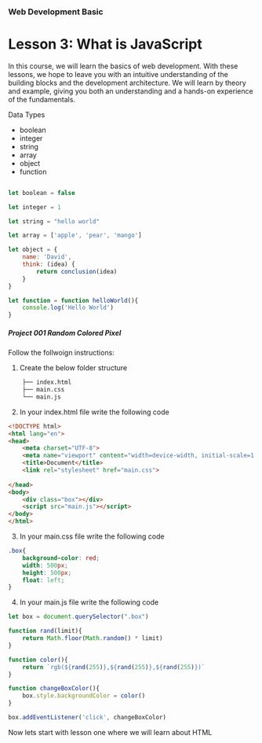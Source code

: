 ### Web Development Basic

# Lesson 3: What is JavaScript
<p>
In this course, we will learn the basics of web development. With these lessons, we hope to leave you with an intuitive understanding of the building blocks and the development architecture. We will learn by theory and example, giving you both an understanding and a hands-on experience of the fundamentals.
</p>

Data Types
- boolean
- integer
- string
- array
- object
- function

```js

let boolean = false

let integer = 1

let string = "hello world"

let array = ['apple', 'pear', 'mango']

let object = { 
    name: 'David',
    think: (idea) {
        return conclusion(idea)
    }
}

let function = function helloWorld(){
    console.log('Hello World')
}
```
##### Project 001 Random Colored Pixel
Follow the follwoign instructions:
1. Create the below folder structure
```bash
    ├── index.html
    ├── main.css
    └── main.js
```
2. In your index.html file write the following code
```html
<!DOCTYPE html>
<html lang="en">
<head>
    <meta charset="UTF-8">
    <meta name="viewport" content="width=device-width, initial-scale=1.0">
    <title>Document</title>
    <link rel="stylesheet" href="main.css">
    
</head>
<body>
    <div class="box"></div>
    <script src="main.js"></script>
</body>
</html>
```
3. In your main.css file write the following code
```css
.box{
    background-color: red;
    width: 500px;
    height: 500px;
    float: left;
}
```

4. In your main.js file write the following code
```js
let box = document.querySelector(".box")

function rand(limit){
    return Math.floor(Math.random() * limit)
}

function color(){
    return `rgb(${rand(255)},${rand(255)},${rand(255)})`
}

function changeBoxColor(){
    box.style.backgroundColor = color()
}

box.addEventListener('click', changeBoxColor)
```

Now lets start with lesson one where we will learn about HTML

